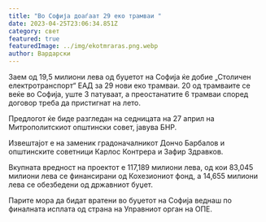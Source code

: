 ```yaml
---
title: "Во Софија доаѓаат 29 еко трамваи "
date: 2023-04-25T23:06:34.851Z
category: свет
featured: true
featuredImage: ../img/ekotmraras.png.webp
author: Вардарски
---
```


Заем од 19,5 милиони лева од буџетот на Софија ќе добие „Столичен електротранспорт“ ЕАД за 29 нови еко трамваи. 20 од трамваите се веќе во Софија, уште 3 патуваат, а преостанатите 6 трамваи според договор треба да пристигнат на лето.

Предлогот ќе биде разгледан на седницата на 27 април на Митрополитскиот општински совет, јавува БНР.

Извештајот е на заменик градоначалникот Дончо Барбалов и општинските советници Карлос Контрера и Зафир Здравков.

Вкупната вредност на проектот е 117,189 милиони лева, од кои 83,045 милиони лева се финансирани од Кохезиониот фонд, а 14,655 милиони лева се обезбедени од државниот буџет.

Парите мора да бидат вратени во буџетот на Софија веднаш по финалната исплата од страна на Управниот орган на ОПЕ.
